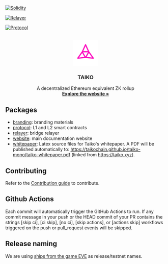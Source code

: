 <!-- BADGES -->

[![Solidity](https://github.com/taikochain/taiko-mono/actions/workflows/solidity.yml/badge.svg)](https://github.com/taikochain/taiko-mono/actions/workflows/solidity.yml)

[![Relayer](https://codecov.io/gh/taikochain/taiko-mono/branch/main/graph/badge.svg?token=E468X2PTJC&flag=relayer)](https://codecov.io/gh/taikochain/taiko-mono)

[![Protocol](https://codecov.io/gh/taikochain/taiko-mono/branch/main/graph/badge.svg?token=E468X2PTJC&flag=protocol)](https://codecov.io/gh/taikochain/taiko-mono)

<!-- PROJECT LOGO -->
<br />
<div align="center">
  <img src="./packages/branding/Logo/SVG/Taiko_Logo_Fluo.svg" alt="Logo" width="80" height="80">

  <h3>TAIKO</h3>

  <p>
    A decentralized Ethereum equivalent ZK rollup
    <br />
    <a href="https://taiko.xyz" target="_blank"><strong>Explore the website »</strong></a>
    <br />
  </p>
</div>

## Packages

- [branding](./packages/branding/): branding materials
- [protocol](./packages/protocol/): L1 and L2 smart contracts
- [relayer](./packages/relayer/): bridge relayer
- [website](./packages/website/): main documentation website
- [whitepaper](./packages/whitepaper): Latex source files for Taiko's whitepaper. A PDF will be published automatically to: https://taikochain.github.io/taiko-mono/taiko-whitepaper.pdf (linked from https://taiko.xyz).

## Contributing

Refer to the [Contribution guide](./CONTRIBUTING.md) to contribute.

## Github Actions

Each commit will automatically trigger the GitHub Actions to run. If any commit message in your push or the HEAD commit of your PR contains the strings [skip ci], [ci skip], [no ci], [skip actions], or [actions skip] workflows triggered on the push or pull_request events will be skipped.

## Release naming

We are using [ships from the game EVE](https://wiki.eveuniversity.org/Ships) as release/testnet names.
